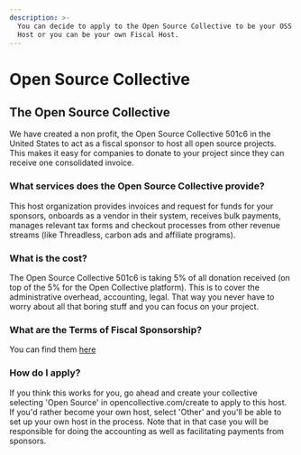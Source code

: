 ```yaml
---
description: >-
  You can decide to apply to the Open Source Collective to be your OSS Fiscal
  Host or you can be your own Fiscal Host.
---
```


# Open Source Collective

## The Open Source Collective

We have created a non profit, the Open Source Collective 501c6 in the United States to act as a fiscal sponsor to host all open source projects. This makes it easy for companies to donate to your project since they can receive one consolidated invoice.

### What services does the Open Source Collective provide?

This host organization provides invoices and request for funds for your sponsors, onboards as a vendor in their system, receives bulk payments, manages relevant tax forms and checkout processes from other revenue streams \(like Threadless, carbon ads and affiliate programs\).

### What is the cost?

The Open Source Collective 501c6 is taking 5% of all donation received \(on top of the 5% for the Open Collective platform\). This is to cover the administrative overhead, accounting, legal. That way you never have to worry about all that boring stuff and you can focus on your project.

### What are the Terms of Fiscal Sponsorship?

You can find them [here](https://docs.google.com/document/u/1/d/1HRYVADHN1-4B6wGCxIA6dx28jHtcAVIvt95hkjEZVQE/pub)

### How do I apply?

If you think this works for you, go ahead and create your collective selecting 'Open Source' in opencollective.com/create to apply to this host. If you'd rather become your own host, select 'Other' and you'll be able to set up your own host in the process. Note that in that case you will be responsible for doing the accounting as well as facilitating payments from sponsors.

